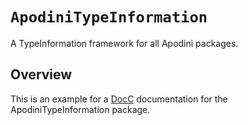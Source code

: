 # ``ApodiniTypeInformation``

A TypeInformation framework for all Apodini packages.

<!--
                  
This source file is part of the Apodini open source project

SPDX-FileCopyrightText: 2021 Paul Schmiedmayer and the project authors (see CONTRIBUTORS.md) <paul.schmiedmayer@tum.de>

SPDX-License-Identifier: MIT
             
-->

## Overview

This is an example for a [DocC](https://developer.apple.com/documentation/docc) documentation for the ApodiniTypeInformation package.

